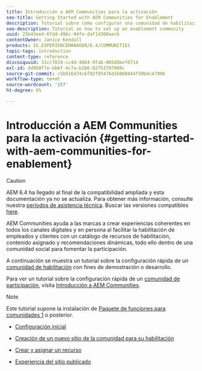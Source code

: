 ```yaml
---
title: Introducción a AEM Communities para la activación
seo-title: Getting Started with AEM Communities for Enablement
description: Tutorial sobre cómo configurar una comunidad de habilitación
seo-description: Tutorial on how to set up an enablement community
uuid: 25b43ee4-6fdd-496c-94fe-daf1d300aecb
contentOwner: Janice Kendall
products: SG_EXPERIENCEMANAGER/6.4/COMMUNITIES
topic-tags: introduction
content-type: reference
discoiquuid: 31cc7819-cc4d-4804-9fab-005d8bef0714
exl-id: 4d968f7e-bb6f-4c7a-b266-02f53797908c
source-git-commit: c5b816d74c6f02f85476d16868844f39b4c47996
workflow-type: tm+mt
source-wordcount: '157'
ht-degree: 6%

---
```


# Introducción a AEM Communities para la activación  {#getting-started-with-aem-communities-for-enablement}

>[!CAUTION]
>
>AEM 6.4 ha llegado al final de la compatibilidad ampliada y esta documentación ya no se actualiza. Para obtener más información, consulte nuestra [períodos de asistencia técnica](https://helpx.adobe.com/es/support/programs/eol-matrix.html). Buscar las versiones compatibles [here](https://experienceleague.adobe.com/docs/).

AEM Communities ayuda a las marcas a crear experiencias coherentes en todos los canales digitales y en persona al facilitar la habilitación de empleados y clientes con un catálogo de recursos de habilitación, contenido asignado y recomendaciones dinámicas, todo ello dentro de una comunidad social para fomentar la participación.

A continuación se muestra un tutorial sobre la configuración rápida de un [comunidad de habilitación](overview.md#enablement-community) con fines de demostración o desarrollo.

Para ver un tutorial sobre la configuración rápida de un [comunidad de participación](overview.md#engagement-community), visita [Introducción a AEM Communities](getting-started.md).

>[!NOTE]
>
>Este tutorial supone la instalación de [Paquete de funciones para comunidades 1](deploy-communities.md#latestfeaturepack) o posterior.

* [Configuración inicial](enablement-setup.md)

* [Creación de un nuevo sitio de la comunidad para su habilitación](enablement-create-site.md)

* [Crear y asignar un recurso](resource.md)

* [Experiencia del sitio publicado](enablement-published-site.md)
